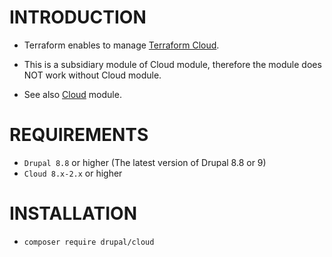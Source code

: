 INTRODUCTION
============

- Terraform enables to manage [Terraform Cloud](https://terraform.io).
- This is a subsidiary module of Cloud module, therefore the module does NOT
  work without Cloud module.

- See also [Cloud](https://drupal.org/project/cloud/) module.

REQUIREMENTS
============

- `Drupal 8.8` or higher (The latest version of Drupal 8.8 or 9)
- `Cloud 8.x-2.x` or higher

INSTALLATION
============
- `composer require drupal/cloud`
